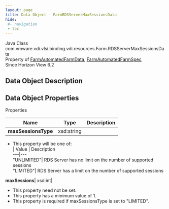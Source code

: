 ```yaml
---
layout: page
title: Data Object - FarmRDSServerMaxSessionsData
hide:
 #- navigation
 - toc
---
```






Java Class
    com.vmware.vdi.vlsi.binding.vdi.resources.Farm.RDSServerMaxSessionsData  
Property of
     [FarmAutomatedFarmData](vdi.resources.Farm.AutomatedFarmData.md#field_detail), [FarmAutomatedFarmSpec](vdi.resources.Farm.AutomatedFarmSpec.md#field_detail)  
Since 
    Horizon View 6.2

## Data Object Description 

## Data Object Properties

Properties

Name |  Type |  Description   
---|---|---  
**maxSessionsType**|  xsd:string|    


  * This property will be one of:  
|  Value |  Description   
---|---  
"UNLIMITED"| RDS Server has no limit on the number of supported sessions  
"LIMITED"| RDS Server has a limit on the number of supported sessions  

  
**maxSessions**|  xsd:int|    


 * This property need not be set.
  * This property has a minimum value of 1. 
  * This property is required if maxSessionsType is set to "LIMITED".

  
  

  

